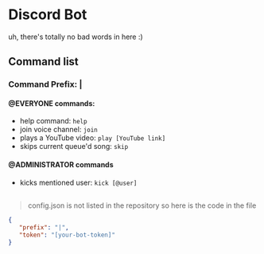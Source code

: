# Discord Bot



uh, there's totally no bad words in here :)

## Command list

### Command Prefix: |

#### @EVERYONE commands:
* help command: `help`
* join voice channel: `join`
* plays a YouTube video: `play [YouTube link]`
* skips current queue'd song: `skip`

#### @ADMINISTRATOR commands
* kicks mentioned user: `kick [@user]`
## 

> config.json is not listed in the repository so here is the code in the file

 ```json
 {
    "prefix": "|",
    "token": "[your-bot-token]"
}
```